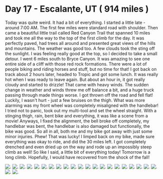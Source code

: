 # Day 17 - Escalante, UT ( 914 miles )

Today was quite weird. It had a bit of everything. I started a little late - around 7:00 AM. The first few miles were standard road with shoulder. Then came a beautiful little trail called Red Canyon Trail that spanned 10 miles and took me all the way to the top of the first climb for the day. It was perfectly paved, had trees all around and presented great views of the  hills and mountains. The weather was good too. A few clouds took the sting off the sunlight.
I was feeling really good at the top, so I decided to take a small detour. I went 6 miles south to Bryce Canyon. It was amazing to see one entire side of a cliff with those red rock formations. There were a lot of people biking and riding horses and stuff, but no time for that! I got back on track about 2 hours later, headed to Tropic and got some lunch. It was really hot when I was ready to leave again. But about an hour in, it got really cloudy and started to drizzle! That came with heavy winds.
The sudden change in weather and winds threw me off balance a bit, and a huge truck passing through made things worse. I got thrown off the road and fell flat! Luckily, I wasn't hurt - just a few bruises on the thigh. What was more alarming was my front wheel was completely misaligned with the handlebar! I tried not to panic, took out my multi-tool and set the wheel straight. With a stinging thigh, rain, bent bike and everything, it was like a scene from a movie!
Anyways, I fixed the alignment, the bell broke off completely, my handlebar was bent, the handlebar is also damaged but functionally, the bike was good. So all in all, both me and my bike got away with just some minor injuries. Phew! That was lucky!
I limped back on my bike, made sure everything was okay to ride, and did the 30 miles left. I got completely drenched and even dried up on the way and rode up an impossibly steep climb as well!
So like I said, a little bit of everything today! Tomorrow is a long climb. Hopefully, I would have recovered from the shock of the fall!

![](/images/transam/escalante1.jpg ".")
![](/images/transam/escalante2.jpg ".")
![](/images/transam/escalante3.jpg ".")
![](/images/transam/escalante4.jpg ".")
![](/images/transam/escalante5.jpg ".")
![](/images/transam/escalante6.jpg ".")
![](/images/transam/escalante7.jpg ".")
![](/images/transam/escalante8.jpg ".")
![](/images/transam/escalante9.jpg ".")
![](/images/transam/escalante10.jpg ".")
![](/images/transam/escalante11.jpg ".")
![](/images/transam/escalante12.jpg ".")
![](/images/transam/escalante13.jpg ".")
![](/images/transam/escalante14.jpg ".")
![](/images/transam/escalante15.jpg ".")
![](/images/transam/escalante16.jpg ".")
![](/images/transam/escalante17.jpg ".")
![](/images/transam/escalante18.jpg ".")
![](/images/transam/escalante19.jpg ".")
![](/images/transam/escalante20.jpg ".")
![](/images/transam/escalante21.jpg ".")
![](/images/transam/escalante22.jpg ".")
![](/images/transam/escalante23.jpg ".")
